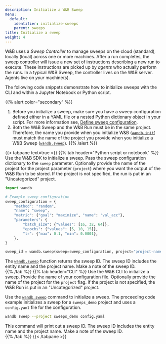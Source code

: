 ```yaml
---
description: Initialize a W&B Sweep
menu:
  default:
    identifier: initialize-sweeps
    parent: sweeps
title: Initialize a sweep
weight: 4
---
```


W&B uses a _Sweep Controller_ to manage sweeps on the cloud (standard), locally (local) across one or more machines. After a run completes, the sweep controller will issue a new set of instructions describing a new run to execute. These instructions are picked up by _agents_ who actually perform the runs. In a typical W&B Sweep, the controller lives on the W&B server. Agents live on _your_ machine(s).

The following code snippets demonstrate how to initialize sweeps with the CLI and within a Jupyter Notebook or Python script.

{{% alert color="secondary" %}}
1. Before you initialize a sweep, make sure you have a sweep configuration defined either in a YAML file or a nested Python dictionary object in your script. For more information see, [Define sweep configuration](../../guides/sweeps/define-sweep-configuration.md).
2. Both the W&B Sweep and the W&B Run must be in the same project. Therefore, the name you provide when you initialize W&B ([`wandb.init`](../../ref/python/init.md)) must match the name of the project you provide when you initialize a W&B Sweep ([`wandb.sweep`](../../ref/python/sweep.md)).
{{% /alert %}}


{{< tabpane text=true >}}
  {{% tab header="Python script or notebook" %}}
Use the W&B SDK to initialize a sweep. Pass the sweep configuration dictionary to the `sweep` parameter. Optionally provide the name of the project for the project parameter (`project`) where you want the output of the W&B Run to be stored.  If the project is not specified, the run is put in an "Uncategorized" project.

```python
import wandb

# Example sweep configuration
sweep_configuration = {
    "method": "random",
    "name": "sweep",
    "metric": {"goal": "maximize", "name": "val_acc"},
    "parameters": {
        "batch_size": {"values": [16, 32, 64]},
        "epochs": {"values": [5, 10, 15]},
        "lr": {"max": 0.1, "min": 0.0001},
    },
}

sweep_id = wandb.sweep(sweep=sweep_configuration, project="project-name")
```

The [`wandb.sweep`](../../ref/python/sweep) function returns the sweep ID. The sweep ID includes the entity name and the project name. Make a note of the sweep ID.  
  {{% /tab %}}
  {{% tab header="CLI" %}}
Use the W&B CLI to initialize a sweep. Provide the name of your configuration file. Optionally provide the name of the project for the `project` flag.  If the project is not specified, the W&B Run is put in an "Uncategorized" project.

Use the [`wandb sweep`](../../ref/cli/wandb-sweep) command to initialize a sweep. The proceeding code example initializes a sweep for a `sweeps_demo` project and uses a `config.yaml` file for the configuration.

```bash
wandb sweep --project sweeps_demo config.yaml
```

This command will print out a sweep ID. The sweep ID includes the entity name and the project name. Make a note of the sweep ID.  
  {{% /tab %}}
{{< /tabpane >}}

